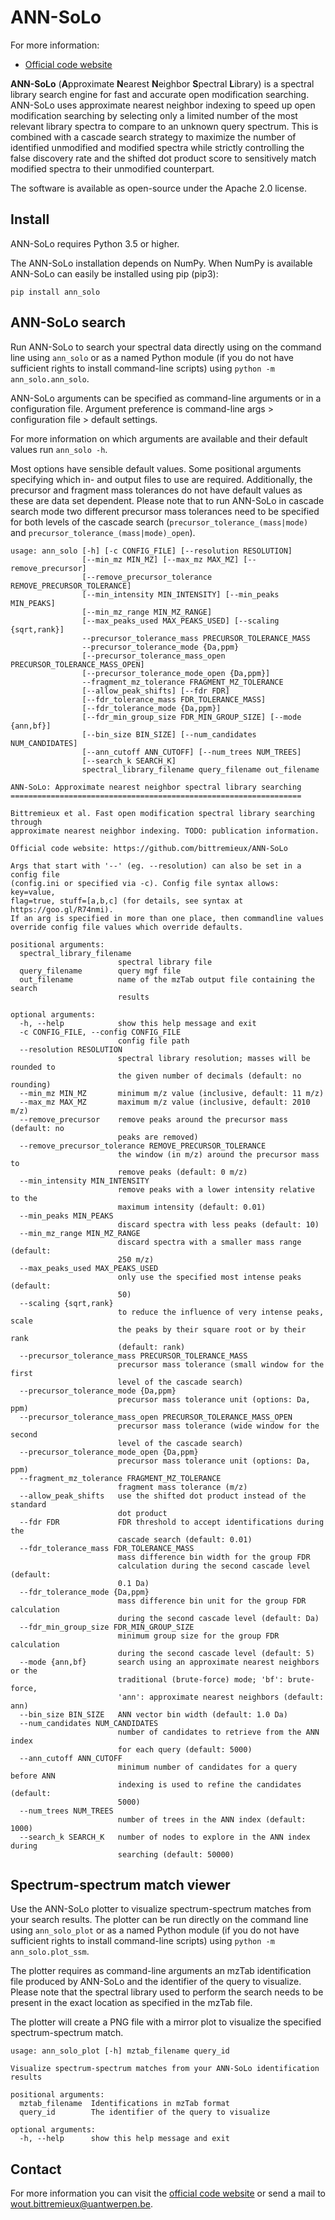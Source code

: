 ANN-SoLo
========

For more information:

* [Official code website](https://github.com/bittremieux/ANN-SoLo)

**ANN-SoLo** (**A**pproximate **N**earest **N**eighbor **S**pectral **L**ibrary) is a spectral library search engine for fast and accurate open modification searching. ANN-SoLo uses approximate nearest neighbor indexing to speed up open modification searching by selecting only a limited number of the most relevant library spectra to compare to an unknown query spectrum. This is combined with a cascade search strategy to maximize the number of identified unmodified and modified spectra while strictly controlling the false discovery rate and the shifted dot product score to sensitively match modified spectra to their unmodified counterpart.

The software is available as open-source under the Apache 2.0 license.

Install
-------

ANN-SoLo requires Python 3.5 or higher.

The ANN-SoLo installation depends on NumPy. When NumPy is available ANN-SoLo can easily be installed using pip (pip3):

    pip install ann_solo

ANN-SoLo search
---------------

Run ANN-SoLo to search your spectral data directly using on the command line using `ann_solo` or as a named Python module (if you do not have sufficient rights to install command-line scripts) using `python -m ann_solo.ann_solo`.

ANN-SoLo arguments can be specified as command-line arguments or in a configuration file. Argument preference is command-line args > configuration file > default settings.

For more information on which arguments are available and their default values run `ann_solo -h`.

Most options have sensible default values. Some positional arguments specifying which in- and output files to use are required. Additionally, the precursor and fragment mass tolerances do not have default values as these are data set dependent. Please note that to run ANN-SoLo in cascade search mode two different precursor mass tolerances need to be specified for both levels of the cascade search (`precursor_tolerance_(mass|mode)` and `precursor_tolerance_(mass|mode)_open`).

```
usage: ann_solo [-h] [-c CONFIG_FILE] [--resolution RESOLUTION]
                [--min_mz MIN_MZ] [--max_mz MAX_MZ] [--remove_precursor]
                [--remove_precursor_tolerance REMOVE_PRECURSOR_TOLERANCE]
                [--min_intensity MIN_INTENSITY] [--min_peaks MIN_PEAKS]
                [--min_mz_range MIN_MZ_RANGE]
                [--max_peaks_used MAX_PEAKS_USED] [--scaling {sqrt,rank}]
                --precursor_tolerance_mass PRECURSOR_TOLERANCE_MASS
                --precursor_tolerance_mode {Da,ppm}
                [--precursor_tolerance_mass_open PRECURSOR_TOLERANCE_MASS_OPEN]
                [--precursor_tolerance_mode_open {Da,ppm}]
                --fragment_mz_tolerance FRAGMENT_MZ_TOLERANCE
                [--allow_peak_shifts] [--fdr FDR]
                [--fdr_tolerance_mass FDR_TOLERANCE_MASS]
                [--fdr_tolerance_mode {Da,ppm}]
                [--fdr_min_group_size FDR_MIN_GROUP_SIZE] [--mode {ann,bf}]
                [--bin_size BIN_SIZE] [--num_candidates NUM_CANDIDATES]
                [--ann_cutoff ANN_CUTOFF] [--num_trees NUM_TREES]
                [--search_k SEARCH_K]
                spectral_library_filename query_filename out_filename

ANN-SoLo: Approximate nearest neighbor spectral library searching
=================================================================

Bittremieux et al. Fast open modification spectral library searching through
approximate nearest neighbor indexing. TODO: publication information.

Official code website: https://github.com/bittremieux/ANN-SoLo

Args that start with '--' (eg. --resolution) can also be set in a config file
(config.ini or specified via -c). Config file syntax allows: key=value,
flag=true, stuff=[a,b,c] (for details, see syntax at https://goo.gl/R74nmi).
If an arg is specified in more than one place, then commandline values
override config file values which override defaults.

positional arguments:
  spectral_library_filename
                        spectral library file
  query_filename        query mgf file
  out_filename          name of the mzTab output file containing the search
                        results

optional arguments:
  -h, --help            show this help message and exit
  -c CONFIG_FILE, --config CONFIG_FILE
                        config file path
  --resolution RESOLUTION
                        spectral library resolution; masses will be rounded to
                        the given number of decimals (default: no rounding)
  --min_mz MIN_MZ       minimum m/z value (inclusive, default: 11 m/z)
  --max_mz MAX_MZ       maximum m/z value (inclusive, default: 2010 m/z)
  --remove_precursor    remove peaks around the precursor mass (default: no
                        peaks are removed)
  --remove_precursor_tolerance REMOVE_PRECURSOR_TOLERANCE
                        the window (in m/z) around the precursor mass to
                        remove peaks (default: 0 m/z)
  --min_intensity MIN_INTENSITY
                        remove peaks with a lower intensity relative to the
                        maximum intensity (default: 0.01)
  --min_peaks MIN_PEAKS
                        discard spectra with less peaks (default: 10)
  --min_mz_range MIN_MZ_RANGE
                        discard spectra with a smaller mass range (default:
                        250 m/z)
  --max_peaks_used MAX_PEAKS_USED
                        only use the specified most intense peaks (default:
                        50)
  --scaling {sqrt,rank}
                        to reduce the influence of very intense peaks, scale
                        the peaks by their square root or by their rank
                        (default: rank)
  --precursor_tolerance_mass PRECURSOR_TOLERANCE_MASS
                        precursor mass tolerance (small window for the first
                        level of the cascade search)
  --precursor_tolerance_mode {Da,ppm}
                        precursor mass tolerance unit (options: Da, ppm)
  --precursor_tolerance_mass_open PRECURSOR_TOLERANCE_MASS_OPEN
                        precursor mass tolerance (wide window for the second
                        level of the cascade search)
  --precursor_tolerance_mode_open {Da,ppm}
                        precursor mass tolerance unit (options: Da, ppm)
  --fragment_mz_tolerance FRAGMENT_MZ_TOLERANCE
                        fragment mass tolerance (m/z)
  --allow_peak_shifts   use the shifted dot product instead of the standard
                        dot product
  --fdr FDR             FDR threshold to accept identifications during the
                        cascade search (default: 0.01)
  --fdr_tolerance_mass FDR_TOLERANCE_MASS
                        mass difference bin width for the group FDR
                        calculation during the second cascade level (default:
                        0.1 Da)
  --fdr_tolerance_mode {Da,ppm}
                        mass difference bin unit for the group FDR calculation
                        during the second cascade level (default: Da)
  --fdr_min_group_size FDR_MIN_GROUP_SIZE
                        minimum group size for the group FDR calculation
                        during the second cascade level (default: 5)
  --mode {ann,bf}       search using an approximate nearest neighbors or the
                        traditional (brute-force) mode; 'bf': brute-force,
                        'ann': approximate nearest neighbors (default: ann)
  --bin_size BIN_SIZE   ANN vector bin width (default: 1.0 Da)
  --num_candidates NUM_CANDIDATES
                        number of candidates to retrieve from the ANN index
                        for each query (default: 5000)
  --ann_cutoff ANN_CUTOFF
                        minimum number of candidates for a query before ANN
                        indexing is used to refine the candidates (default:
                        5000)
  --num_trees NUM_TREES
                        number of trees in the ANN index (default: 1000)
  --search_k SEARCH_K   number of nodes to explore in the ANN index during
                        searching (default: 50000)
```

Spectrum-spectrum match viewer
------------------------------
Use the ANN-SoLo plotter to visualize spectrum-spectrum matches from your search results. The plotter can be run directly on the command line using `ann_solo_plot` or as a named Python module (if you do not have sufficient rights to install command-line scripts) using `python -m ann_solo.plot_ssm`.

The plotter requires as command-line arguments an mzTab identification file produced by ANN-SoLo and the identifier of the query to visualize.
Please note that the spectral library used to perform the search needs to be present in the exact location as specified in the mzTab file.

The plotter will create a PNG file with a mirror plot to visualize the specified spectrum-spectrum match.

```
usage: ann_solo_plot [-h] mztab_filename query_id

Visualize spectrum-spectrum matches from your ANN-SoLo identification results

positional arguments:
  mztab_filename  Identifications in mzTab format
  query_id        The identifier of the query to visualize

optional arguments:
  -h, --help      show this help message and exit
```

Contact
-------

For more information you can visit the [official code website](https://github.com/bittremieux/ANN-SoLo) or send a mail to <wout.bittremieux@uantwerpen.be>.

